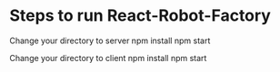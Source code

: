# Steps to run React-Robot-Factory
Change your directory to server
npm install
npm start

Change your directory to client
npm install
npm start
